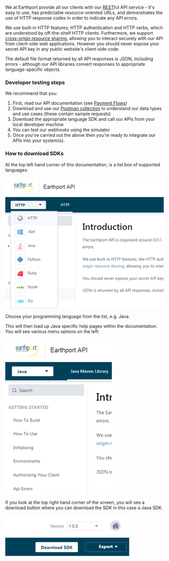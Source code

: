 We at Earthport provide all our clients with our [REST](https://en.wikipedia.org/wiki/Representational_state_transfer)ful API service - it's easy to use, has predictable resource-oriented URLs, and demonstrates the use of HTTP response codes in order to indicate any API errors. 

We use built-in HTTP features; HTTP authentication and HTTP verbs, which are understood by off-the-shelf HTTP clients. Furthermore, we support [cross-origin resource sharing](https://en.wikipedia.org/wiki/Cross-origin_resource_sharing), allowing you to interact securely with our API from client-side web applications. However you should never expose your secret API key in any public website's client-side code. 

The default file format returned by all API responses is JSON, including errors - although our API libraries convert responses to appropriate language-specific objects.

### Developer testing steps

We recommend that you:

1. First, read our API documentation (see [Payment Flows](1_0_0#/http/guides/payment-flows))
2. Download and use our [Postman collection](https://github.com/Earthport/rest-api-postman) to understand our data types and use cases (these contain sample requests)
3. Download the appropriate language SDK and call our APIs from your local developer machine
4. You can test our webhooks using the simulator
5. Once you've carried out the above then you're ready to integrate our APIs into your system(s).

### How to download SDKs

At the top left hand corner of this documentation, is a list box of supported languages:

![alt text](https://raw.githubusercontent.com/Earthport/rest-api-docs/master/images/list_languages.png "List of programming languages")

Choose your programming language from the list, e.g. Java.

This will then load up Java specific help pages within the documentation. You will see various menu options on the left: 

![alt text](https://raw.githubusercontent.com/Earthport/rest-api-docs/master/images/selected_language_java.png "List of Java related documentation")

If you look at the top right hand corner of the screen, you will see a download button where you can download the SDK in this case a Java SDK. 

![alt text](https://raw.githubusercontent.com/Earthport/rest-api-docs/master/images/download_sdk.png "Download SDK")
